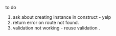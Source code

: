 to do 

1. ask about creating instance in construct - yelp
2. return error on route not found.
3. validation not working - reuse validation .